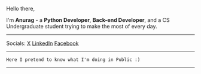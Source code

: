 Hello there,

I'm **Anurag** - a **Python Developer**, **Back-end Developer**, and a CS Undergraduate student trying to make the most of every day.

---

Socials: [X](https://www.x.com/anuragd275) [LinkedIn](https://www.linkedin.com/in/anuragd27500) [Facebook](https://www.facebook.com/Anurag.275)

---

`Here I pretend to know what I'm doing in Public :)`

---
